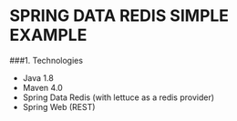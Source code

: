# SPRING DATA REDIS SIMPLE EXAMPLE
###1. Technologies
* Java 1.8
* Maven 4.0
* Spring Data Redis (with lettuce as a redis provider)
* Spring Web (REST)
